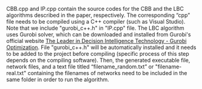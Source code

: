 CBB.cpp and IP.cpp contain the source codes for the CBB and the LBC algorithms described in the paper, respectively. The corresponding “cpp” file needs to be compiled using a C++ compiler (such as Visual Studio). Note that we include "gurobi_c++.h" in "IP.cpp" file. The LBC algorithm uses Gurobi solver, which can be downloaded and installed from Gurobi's official website [The Leader in Decision Intelligence Technology - Gurobi Optimization](https://www.gurobi.com/). File "gurobi_c++.h" will be automatically installed and it needs to be added to the project before compiling (specific process of this step depends on the compiling software). Then, the generated executable file, network files, and a text file titled “filename_random.txt” or "filename-real.txt" containing the filenames of networks need to be included in the same folder in order to run the algorithm.
